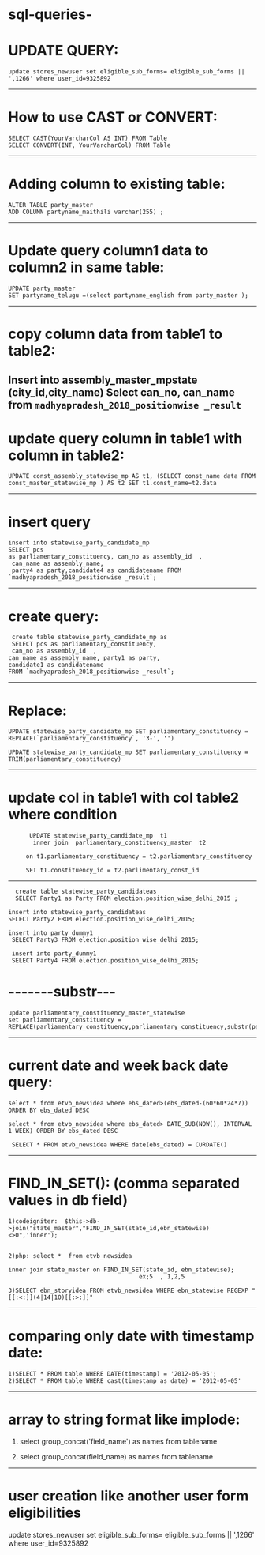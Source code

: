 # sql-queries-
# UPDATE QUERY:

    update stores_newuser set eligible_sub_forms= eligible_sub_forms || ',1266' where user_id=9325892
--------------------------------------------------------------------------------------------------------------------------------

# How to use CAST or CONVERT:

    SELECT CAST(YourVarcharCol AS INT) FROM Table
    SELECT CONVERT(INT, YourVarcharCol) FROM Table
--------------------------------------------------------------------------------------------------------------------------
# Adding column to existing table:

    ALTER TABLE party_master
    ADD COLUMN partyname_maithili varchar(255) ;
-------------------------------------------------------------------------------------------------------------------------------------
# Update query column1 data to column2 in same table:



    UPDATE party_master 
    SET partyname_telugu =(select partyname_english from party_master );
---------------------------------------------------------------------------------------------------------------------------------- 
# copy column data from table1 to table2:

   Insert into assembly_master_mpstate  
   (city_id,city_name) 
   Select can_no, can_name from `madhyapradesh_2018_positionwise _result`
-----------------------------------------------------------------------------------------------------------------------------------------
# update query column in table1 with column in table2:

    UPDATE const_assembly_statewise_mp AS t1, (SELECT const_name data FROM const_master_statewise_mp ) AS t2 SET t1.const_name=t2.data
-----------------------------------------------------------------------------------------------------------------------------------------------
# insert query
    insert into statewise_party_candidate_mp 
    SELECT pcs 
    as parliamentary_constituency, can_no as assembly_id  ,
     can_name as assembly_name, 
     party4 as party,candidate4 as candidatename FROM `madhyapradesh_2018_positionwise _result`;
--------------------------------------------------------------------------------------------------------------------

# create query:

     create table statewise_party_candidate_mp as
     SELECT pcs as parliamentary_constituency, 
     can_no as assembly_id  ,
    can_name as assembly_name, party1 as party,
    candidate1 as candidatename   
    FROM `madhyapradesh_2018_positionwise _result`;

-----------------------------------------------------------------------------------------------------------------------------------------------------
# Replace:

    UPDATE statewise_party_candidate_mp SET parliamentary_constituency = REPLACE(`parliamentary_constituency`, '3-', '')

    UPDATE statewise_party_candidate_mp SET parliamentary_constituency = TRIM(parliamentary_constituency)
--------------------------------------------------------------------------------------------------------------------------------------------------------
# update col in table1 with col table2 where condition
          UPDATE statewise_party_candidate_mp  t1
           inner join  parliamentary_constituency_master  t2
                      
         on t1.parliamentary_constituency = t2.parliamentary_constituency
                      
         SET t1.constituency_id = t2.parlimentary_const_id 
---------------------------------------------------------------------------------------------------------------------------------------------------------
      create table statewise_party_candidateas
      SELECT Party1 as Party FROM election.position_wise_delhi_2015 ;

    insert into statewise_party_candidateas 
    SELECT Party2 FROM election.position_wise_delhi_2015;

    insert into party_dummy1 
     SELECT Party3 FROM election.position_wise_delhi_2015;

     insert into party_dummy1 
     SELECT Party4 FROM election.position_wise_delhi_2015;



# -------substr---


    update parliamentary_constituency_master_statewise
    set parliamentary_constituency = REPLACE(parliamentary_constituency,parliamentary_constituency,substr(parliamentary_constituency,4,length(parliamentary_constituency)))

------------------------------------------------------------------------------------------------------------------------------------------------------------------------------------------------------------------------------------------------------------------------------------------------------------------------------------------------------------------------
# current date and week back date query:

    select * from etvb_newsidea where ebs_dated>(ebs_dated-(60*60*24*7)) ORDER BY ebs_dated DESC

    select * from etvb_newsidea where ebs_dated> DATE_SUB(NOW(), INTERVAL 1 WEEK) ORDER BY ebs_dated DESC

     SELECT * FROM etvb_newsidea WHERE date(ebs_dated) = CURDATE()
-------------------------------------------------------------------------------------------------------------------------------------------------------------------------------------------------------------------------------------------------------------------------------------------------------------------------------------------------------------------------------------------------
#  FIND_IN_SET():     (comma separated values in db field)  
    
    1)codeigniter:  $this->db->join("state_master","FIND_IN_SET(state_id,ebn_statewise)<>0",'inner');

     
    2)php: select *  from etvb_newsidea
       
    inner join state_master on FIND_IN_SET(state_id, ebn_statewise);  
                                         ex;5  , 1,2,5

    3)SELECT ebn_storyidea FROM etvb_newsidea WHERE ebn_statewise REGEXP "[[:<:]](4|14|10)[[:>:]]"


--------------------------------------------------------------------------------------------------------------------------
#  comparing only date with timestamp date:

    1)SELECT * FROM table WHERE DATE(timestamp) = '2012-05-05';
    2)SELECT * FROM table WHERE cast(timestamp as date) = '2012-05-05'
-------------------------------------------------------------------------------------------------------------------------------------------------------------------------------------------------------------------------------------------------
# array to string format like implode:
 
   1) select group_concat('field_name') as names from tablename 
  
   2) select group_concat(field_name) as names from tablename

-------------------------------------------------------------------------------------------------------------------------------------------------------------------------------------------------------------------------------------------------
# user creation like another user form eligibilities


update stores_newuser set eligible_sub_forms= eligible_sub_forms || ',1266' where user_id=9325892 










